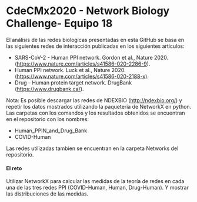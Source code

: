 #  CdeCMx2020 - Network Biology Challenge- Equipo 18
El análisis de las redes biologicas presentadas en esta GitHub se basa en las siguientes redes de interacción publicadas en los siguientes articulos:

  * SARS-CoV-2 - Human PPI network. Gordon et al., Nature 2020. (https://www.nature.com/articles/s41586-020-2286-9).
  * Human PPI network. Luck et al., Nature 2020. (https://www.nature.com/articles/s41586-020-2188-x).
  * Drug - Human protein target network. DrugBank (https://www.drugbank.ca/).

Nota: Es posible descargar las redes de NDEXBIO (http://ndexbio.org/) y repetir los datos mostrados utilizando la paqueteria de NetworkX en python.
Las carpetas con los comandos y los resultados obtenidos se encuentran en el repositorio con los nombres:
  * Human_PPIN_and_Drug_Bank
  * COVID-Human
  
Las redes utilizadas tambien se encuentran en la carpeta Networks del repositorio.

#### El reto 
  
Utilizar NetworkX para calcular las medidas de la teoría de redes en cada una de las tres redes PPI (COVID-Human, Human, Drug-Human). Y mostrar las distribuciones de las medidas.

